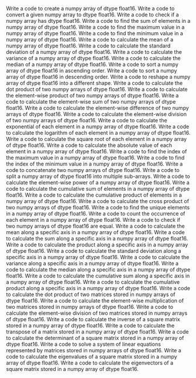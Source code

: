Write a code to create a numpy array of dtype float16.
Write a code to convert a given numpy array to dtype float16.
Write a code to check if a numpy array has dtype float16.
Write a code to find the sum of elements in a numpy array of dtype float16.
Write a code to find the maximum value in a numpy array of dtype float16.
Write a code to find the minimum value in a numpy array of dtype float16.
Write a code to calculate the mean of a numpy array of dtype float16.
Write a code to calculate the standard deviation of a numpy array of dtype float16.
Write a code to calculate the variance of a numpy array of dtype float16.
Write a code to calculate the median of a numpy array of dtype float16.
Write a code to sort a numpy array of dtype float16 in ascending order.
Write a code to sort a numpy array of dtype float16 in descending order.
Write a code to reshape a numpy array of dtype float16 into a different shape.
Write a code to calculate the dot product of two numpy arrays of dtype float16.
Write a code to calculate the element-wise product of two numpy arrays of dtype float16.
Write a code to calculate the element-wise sum of two numpy arrays of dtype float16.
Write a code to calculate the element-wise difference of two numpy arrays of dtype float16.
Write a code to calculate the element-wise division of two numpy arrays of dtype float16.
Write a code to calculate the exponential of each element in a numpy array of dtype float16.
Write a code to calculate the logarithm of each element in a numpy array of dtype float16.
Write a code to calculate the square root of each element in a numpy array of dtype float16.
Write a code to calculate the absolute value of each element in a numpy array of dtype float16.
Write a code to find the index of the maximum value in a numpy array of dtype float16.
Write a code to find the index of the minimum value in a numpy array of dtype float16.
Write a code to concatenate two numpy arrays of dtype float16.
Write a code to split a numpy array of dtype float16 into multiple sub-arrays.
Write a code to calculate the element-wise power of a numpy array of dtype float16.
Write a code to calculate the cumulative sum of elements in a numpy array of dtype float16.
Write a code to calculate the cumulative product of elements in a numpy array of dtype float16.
Write a code to calculate the cross product of two numpy arrays of dtype float16.
Write a code to find the unique elements in a numpy array of dtype float16.
Write a code to count the occurrence of each element in a numpy array of dtype float16.
Write a code to check if two numpy arrays of dtype float16 are equal.
Write a code to calculate the mean along a specific axis in a numpy array of dtype float16.
Write a code to calculate the sum along a specific axis in a numpy array of dtype float16.
Write a code to calculate the product along a specific axis in a numpy array of dtype float16.
Write a code to calculate the standard deviation along a specific axis in a numpy array of dtype float16.
Write a code to calculate the variance along a specific axis in a numpy array of dtype float16.
Write a code to calculate the median along a specific axis in a numpy array of dtype float16.
Write a code to calculate the cumulative sum along a specific axis in a numpy array of dtype float16.
Write a code to calculate the cumulative product along a specific axis in a numpy array of dtype float16.
Write a code to calculate the dot product of two matrices stored in numpy arrays of dtype float16.
Write a code to calculate the element-wise multiplication of two matrices stored in numpy arrays of dtype float16.
Write a code to calculate the element-wise division of two matrices stored in numpy arrays of dtype float16.
Write a code to calculate the inverse of a square matrix stored in a numpy array of dtype float16.
Write a code to calculate the transpose of a matrix stored in a numpy array of dtype float16.
Write a code to calculate the determinant of a square matrix stored in a numpy array of dtype float16.
Write a code to solve a system of linear equations represented by matrices stored in numpy arrays of dtype float16.
Write a code to calculate the eigenvalues of a square matrix stored in a numpy array of dtype float16.
Write a code to calculate the eigenvectors of a square matrix stored in a numpy array of dtype float16.